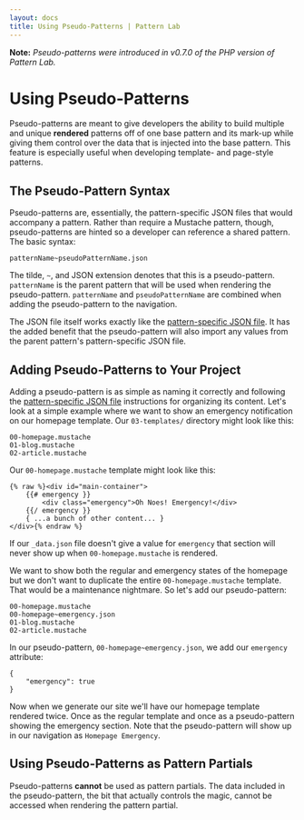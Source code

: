 ```yaml
---
layout: docs
title: Using Pseudo-Patterns | Pattern Lab
---
```


**Note:** *Pseudo-patterns were introduced in v0.7.0 of the PHP version of Pattern Lab.*

# Using Pseudo-Patterns

Pseudo-patterns are meant to give developers the ability to build multiple and unique **rendered** patterns off of one base pattern and its mark-up while giving them control over the data that is injected into the base pattern. This feature is especially useful when developing template- and page-style patterns.

## The Pseudo-Pattern Syntax

Pseudo-patterns are, essentially, the pattern-specific JSON files that would accompany a pattern. Rather than require a Mustache pattern, though, pseudo-patterns are hinted so a developer can reference a shared pattern. The basic syntax:

    patternName~pseudoPatternName.json

The tilde, `~`, and JSON extension denotes that this is a pseudo-pattern. `patternName` is the parent pattern that will be used when rendering the pseudo-pattern. `patternName` and `pseudoPatternName` are combined when adding the pseudo-pattern to the navigation.

The JSON file itself works exactly like the [pattern-specific JSON file](/docs/data-pattern-specific.html). It has the added benefit that the pseudo-pattern will also import any values from the parent pattern's pattern-specific JSON file.

## Adding Pseudo-Patterns to Your Project

Adding a pseudo-pattern is as simple as naming it correctly and following the [pattern-specific JSON file](/docs/data-pattern-specific.html) instructions for organizing its content. Let's look at a simple example where we want to show an emergency notification on our homepage template. Our `03-templates/` directory might look like this:

    00-homepage.mustache
    01-blog.mustache
    02-article.mustache

Our `00-homepage.mustache` template might look like this:

    {% raw %}<div id="main-container">
        {{# emergency }}
            <div class="emergency">Oh Noes! Emergency!</div>
        {{/ emergency }}
        { ...a bunch of other content... }
    </div>{% endraw %}

If our `_data.json` file doesn't give a value for `emergency` that section will never show up when `00-homepage.mustache` is rendered.

We want to show both the regular and emergency states of the homepage but we don't want to duplicate the entire `00-homepage.mustache` template. That would be a maintenance nightmare. So let's add our pseudo-pattern:

    00-homepage.mustache
    00-homepage~emergency.json
    01-blog.mustache
    02-article.mustache

In our pseudo-pattern, `00-homepage~emergency.json`, we add our `emergency` attribute:

    {
        "emergency": true
    }

Now when we generate our site we'll have our homepage template rendered twice. Once as the regular template and once as a pseudo-pattern showing the emergency section. Note that the pseudo-pattern will show up in our navigation as `Homepage Emergency`.

## Using Pseudo-Patterns as Pattern Partials

Pseudo-patterns **cannot** be used as pattern partials. The data included in the pseudo-pattern, the bit that actually controls the magic, cannot be accessed when rendering the pattern partial.
